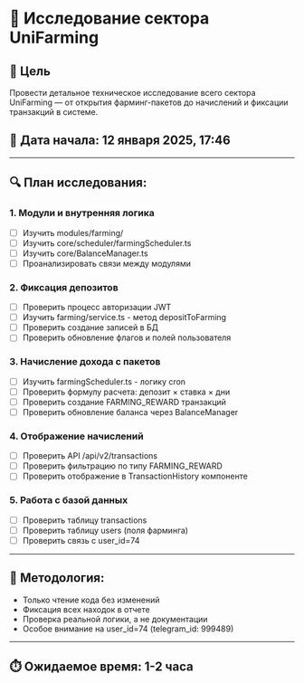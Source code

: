 # 🧪 Исследование сектора UniFarming

## 🎯 Цель
Провести детальное техническое исследование всего сектора UniFarming — от открытия фарминг-пакетов до начислений и фиксации транзакций в системе.

## 📅 Дата начала: 12 января 2025, 17:46

---

## 🔍 План исследования:

### 1. **Модули и внутренняя логика**
- [ ] Изучить modules/farming/
- [ ] Изучить core/scheduler/farmingScheduler.ts
- [ ] Изучить core/BalanceManager.ts
- [ ] Проанализировать связи между модулями

### 2. **Фиксация депозитов**
- [ ] Проверить процесс авторизации JWT
- [ ] Изучить farming/service.ts - метод depositToFarming
- [ ] Проверить создание записей в БД
- [ ] Проверить обновление флагов и полей пользователя

### 3. **Начисление дохода с пакетов**
- [ ] Изучить farmingScheduler.ts - логику cron
- [ ] Проверить формулу расчета: депозит × ставка × дни
- [ ] Проверить создание FARMING_REWARD транзакций
- [ ] Проверить обновление баланса через BalanceManager

### 4. **Отображение начислений**
- [ ] Проверить API /api/v2/transactions
- [ ] Проверить фильтрацию по типу FARMING_REWARD
- [ ] Проверить отображение в TransactionHistory компоненте

### 5. **Работа с базой данных**
- [ ] Проверить таблицу transactions
- [ ] Проверить таблицу users (поля фарминга)
- [ ] Проверить связь с user_id=74

---

## 🔬 Методология:
- Только чтение кода без изменений
- Фиксация всех находок в отчете
- Проверка реальной логики, а не документации
- Особое внимание на user_id=74 (telegram_id: 999489)

---

## ⏱️ Ожидаемое время: 1-2 часа